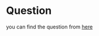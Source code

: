 # Question
you can find the question from [here](https://www.hackerrank.com/challenges/kangaroo/problem)